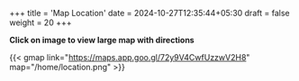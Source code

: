 +++
title = 'Map Location'
date = 2024-10-27T12:35:44+05:30
draft = false
weight = 20
+++

**Click on image to view large map with directions**

{{< gmap link="https://maps.app.goo.gl/72y9V4CwfUzzwV2H8" map="/home/location.png" >}}
